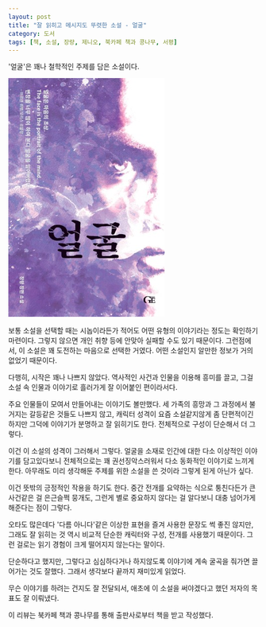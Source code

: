 ```yaml
---
layout: post
title: "잘 읽히고 메시지도 뚜렷한 소설 - 얼굴"
category: 도서
tags: [책, 소설, 장량, 제니오, 북카페 책과 콩나무, 서평]
---
```


'얼굴'은
꽤나 철학적인 주제를 담은 소설이다.

![표지](/images/the-face-book-h480.jpg)

보통 소설을 선택할 때는 시놉이라든가 적어도 어떤 유형의 이야기라는 정도는 확인하기 마련이다.
그렇지 않으면 개인 취향 등에 안맞아 실패할 수도 있기 때문이다.
그런점에서, 이 소설은 꽤 도전하는 마음으로 선택한 거였다.
어떤 소설인지 알만한 정보가 거의 없었기 때문이다.

다행히, 시작은 꽤나 나쁘지 않았다.
역사적인 사건과 인물을 이용해 흥미를 끌고,
그걸 소설 속 인물과 이야기로 흘러가게 잘 이어붙인 편이라서다.

주요 인물들이 모여서 만들어내는 이야기도 볼만했다.
세 가족의 흥망과 그 과정에서 불거지는 갈등같은 것들도 나쁘지 않고,
캐릭터 성격이 요즘 소설같지않게 좀 단편적이긴 하지만
그덕에 이야기가 분명하고 잘 읽히기도 한다.
전체적으로 구성이 단순해서 더 그렇다.

이건 이 소설의 성격이 그러해서 그렇다.
얼굴을 소재로 인간에 대한 다소 이상적인 이야기를 담고있다보니
전체적으로는 꽤 권선징악스러워서
다소 동화적인 이야기로 느끼게 한다.
아무래도 미리 생각해둔 주제를 위한 소설을 쓴 것이라 그렇게 된게 아닌가 싶다.

이건 뜻밖의 긍정적인 작용을 하기도 한다.
중간 전개를 요약하는 식으로 퉁친다든가
큰 사건같은 걸 은근슬쩍 뭉개도,
그런게 별로 중요하지 않다는 걸 알다보니
대충 넘어가게 해준다는 점이 그렇다.

오타도 많은데다 '다름 아니다'같은 이상한 표현을 즐겨 사용한 문장도 썩 좋진 않지만,
그래도 잘 읽히는 것 역시
비교적 단순한 캐릭터와 구성, 전개를 사용했기 때문이다.
그런 걸로는 읽기 경험이 크게 떨어지지 않는다는 말이다.

단순하다고 했지만, 그렇다고 심심하다거나 하지않도록
이야기에 계속 굴곡을 줘가면 끌어가는 것도 잘했다.
그래서 생각보다 끝까지 재미있게 읽었다.

무슨 이야기를 하려는 건지도 잘 전달되서,
애초에 이 소설을 써야겠다고 했던 저자의 목표도 잘 이뤄냈다.



<div class="im im-info">
이 리뷰는 북카페 책과 콩나무를 통해 출판사로부터 책을 받고 작성했다.
</div>
